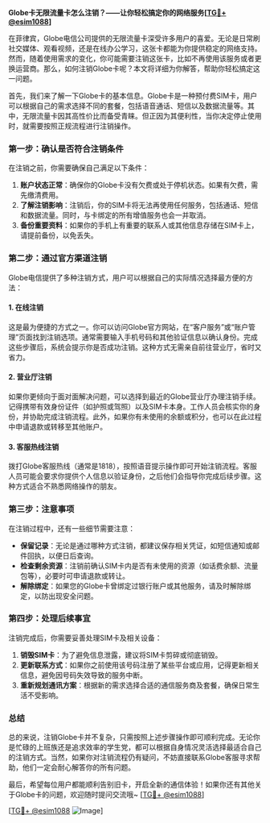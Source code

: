 **Globe卡无限流量卡怎么注销？——让你轻松搞定你的网络服务[[TG💪+ @esim1088](https://t.me/s/esim1088)]**

在菲律宾，Globe电信公司提供的无限流量卡深受许多用户的喜爱。无论是日常刷社交媒体、观看视频，还是在线办公学习，这张卡都能为你提供稳定的网络支持。然而，随着使用需求的变化，你可能需要注销这张卡，比如不再使用该服务或者更换运营商。那么，如何注销Globe卡呢？本文将详细为你解答，帮助你轻松搞定这一问题。

首先，我们来了解一下Globe卡的基本信息。Globe卡是一种预付费SIM卡，用户可以根据自己的需求选择不同的套餐，包括语音通话、短信以及数据流量等。其中，无限流量卡因其高性价比而备受青睐。但正因为其便利性，当你决定停止使用时，就需要按照正规流程进行注销操作。

### **第一步：确认是否符合注销条件**

在注销之前，你需要确保自己满足以下条件：
1. **账户状态正常**：确保你的Globe卡没有欠费或处于停机状态。如果有欠费，需先缴清费用。
2. **了解注销影响**：注销后，你的SIM卡将无法再使用任何服务，包括通话、短信和数据流量。同时，与卡绑定的所有增值服务也会一并取消。
3. **备份重要资料**：如果你的手机上有重要的联系人或其他信息存储在SIM卡上，请提前备份，以免丢失。

### **第二步：通过官方渠道注销**

Globe电信提供了多种注销方式，用户可以根据自己的实际情况选择最方便的方法：

#### **1. 在线注销**
这是最为便捷的方式之一。你可以访问Globe官方网站，在“客户服务”或“账户管理”页面找到注销选项。通常需要输入手机号码和其他验证信息以确认身份。完成这些步骤后，系统会提示你是否成功注销。这种方式无需亲自前往营业厅，省时又省力。

#### **2. 营业厅注销**
如果你更倾向于面对面解决问题，可以选择到最近的Globe营业厅办理注销手续。记得携带有效身份证件（如护照或驾照）以及SIM卡本身。工作人员会核实你的身份，并协助完成注销流程。此外，如果你有未使用的余额或积分，也可以在此过程中申请退款或转移至其他账户。

#### **3. 客服热线注销**
拨打Globe客服热线（通常是1818），按照语音提示操作即可开始注销流程。客服人员可能会要求你提供个人信息以验证身份，之后他们会指导你完成后续步骤。这种方式适合不熟悉网络操作的朋友。

### **第三步：注意事项**

在注销过程中，还有一些细节需要注意：
- **保留记录**：无论是通过哪种方式注销，都建议保存相关凭证，如短信通知或邮件回执，以便日后查询。
- **检查剩余资源**：注销前确认SIM卡内是否有未使用的资源（如话费余额、流量包等），必要时可申请退款或转让。
- **解除绑定**：如果您的Globe卡曾绑定过银行账户或其他服务，请及时解除绑定，以防出现安全问题。

### **第四步：处理后续事宜**

注销完成后，你需要妥善处理SIM卡及相关设备：
1. **销毁SIM卡**：为了避免信息泄露，建议将SIM卡剪碎或彻底销毁。
2. **更新联系方式**：如果你之前使用该号码注册了某些平台或应用，记得更新相关信息，避免因号码失效导致的服务中断。
3. **重新规划通讯方案**：根据新的需求选择合适的通信服务商及套餐，确保日常生活不受影响。

### **总结**

总的来说，注销Globe卡并不复杂，只需按照上述步骤操作即可顺利完成。无论你是忙碌的上班族还是追求效率的学生党，都可以根据自身情况灵活选择最适合自己的注销方式。当然，如果你对注销流程仍有疑问，不妨直接联系Globe客服寻求帮助，他们一定会耐心解答你的所有问题。

最后，希望每位用户都能顺利告别旧卡，开启全新的通信体验！如果你还有其他关于Globe卡的问题，欢迎随时提问交流哦~ [[TG💪+ @esim1088](https://t.me/s/esim1088)] 

[[TG💪+ @esim1088](https://t.me/s/esim1088) ![Image](https://i.postimg.cc/4NQfJmqS/Snipaste-2025-05-13-00-14-12.png)]
